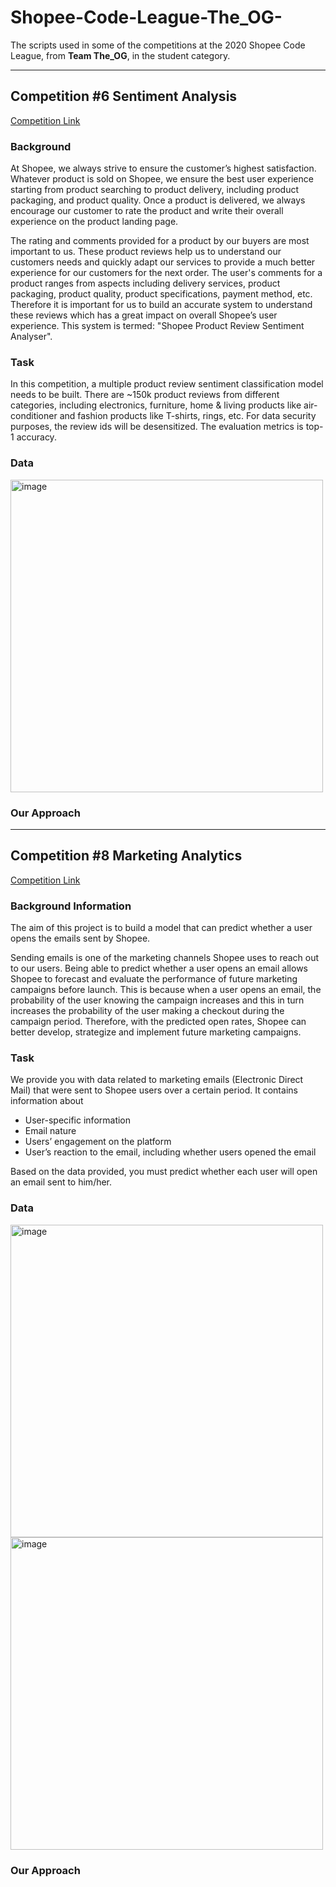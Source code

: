 # Shopee-Code-League-The_OG-
The scripts used in some of the competitions at the 2020 Shopee Code League, from **Team The_OG**, in the student category.

----------------------------------

## Competition #6 Sentiment Analysis

[Competition Link](
https://www.kaggle.com/c/student-shopee-code-league-sentiment-analysis)

### Background
At Shopee, we always strive to ensure the customer’s highest satisfaction. Whatever product is sold on Shopee, we ensure the best user experience starting from product searching to product delivery, including product packaging, and product quality. Once a product is delivered, we always encourage our customer to rate the product and write their overall experience on the product landing page.

The rating and comments provided for a product by our buyers are most important to us. These product reviews help us to understand our customers needs and quickly adapt our services to provide a much better experience for our customers for the next order. The user's comments for a product ranges from aspects including delivery services, product packaging, product quality, product specifications, payment method, etc. Therefore it is important for us to build an accurate system to understand these reviews which has a great impact on overall Shopee’s user experience. This system is termed: "Shopee Product Review Sentiment Analyser". 

### Task
In this competition, a multiple product review sentiment classification model needs to be built. There are ~150k product reviews from different categories, including electronics, furniture, home & living products like air-conditioner and fashion products like T-shirts, rings, etc. For data security purposes, the review ids will be desensitized. The evaluation metrics is top-1 accuracy.

### Data
<img width="500" alt="image" src=https://user-images.githubusercontent.com/48685014/90114315-220eb700-dd85-11ea-9cc4-d93df9f97b71.png>

### Our Approach

----------------------------------

## Competition #8 Marketing Analytics

[Competition Link](
https://www.kaggle.com/c/student-shopee-code-league-marketing-analytics)

### Background Information
The aim of this project is to build a model that can predict whether a user opens the emails sent by Shopee.

Sending emails is one of the marketing channels Shopee uses to reach out to our users. Being able to predict whether a user opens an email allows Shopee to forecast and evaluate the performance of future marketing campaigns before launch. This is because when a user opens an email, the probability of the user knowing the campaign increases and this in turn increases the probability of the user making a checkout during the campaign period. Therefore, with the predicted open rates, Shopee can better develop, strategize and implement future marketing campaigns.

### Task
We provide you with data related to marketing emails (Electronic Direct Mail) that were sent to Shopee users over a certain period. It contains information about
* User-specific information
* Email nature
* Users’ engagement on the platform
* User’s reaction to the email, including whether users opened the email

Based on the data provided, you must predict whether each user will open an email sent to him/her.

### Data
<img width="500" alt="image" src=https://user-images.githubusercontent.com/48685014/90115140-461ec800-dd86-11ea-992f-c0bc0de3bc5a.png>
<img width="500" alt="image" src=https://user-images.githubusercontent.com/48685014/90115307-79615700-dd86-11ea-8757-a04cc910bc50.png>

### Our Approach
